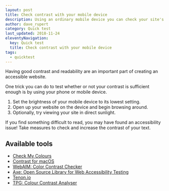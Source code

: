```yaml
---
layout: post
title: Check contrast with your mobile device
description: Using an ordinary mobile device you can check your site's readability.
author: dave_rupert
category: Quick test
last_updated: 2018-11-24
eleventyNavigation:
  key: Quick test
  title: Check contrast with your mobile device
tags:
  - quicktest
---
```


Having good contrast and readability are an important part of creating an accessible website.

One trick you can do to test whether or not your contrast is sufficient enough is by using your phone or mobile device.

1. Set the brightness of your mobile device to its lowest setting.
2. Open up your website on the device and begin browsing around.
3. Optionally, try viewing your site in direct sunlight.

If you find something difficult to read, you may have found an accessibility issue! Take measures to check and increase the contrast of your text.

## Available tools

- [Check My Colours](http://www.checkmycolours.com/)
- [Contrast for macOS](https://usecontrast.com/)
- [WebAIM: Color Contrast Checker](https://webaim.org/resources/contrastchecker/)
- [Axe: Open Source Library for Web Accessibility Testing](https://www.deque.com/axe/)
- [Tenon.io](https://tenon.io/)
- [TPG: Colour Contrast Analyser](https://developer.paciellogroup.com/resources/contrastanalyser/)
